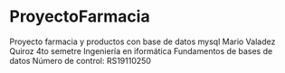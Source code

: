 # ProyectoFarmacia
Proyecto farmacia y productos con base de datos mysql
Mario Valadez Quiroz
4to semetre
Ingeniería en iformática
Fundamentos de bases de datos
Número de control: RS19110250
